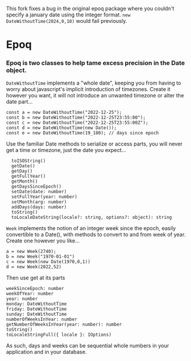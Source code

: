 This fork fixes a bug in the original epoq package where you couldn't specify a january date using the integer format.
`new DateWithoutTime(2024,0,10)` would fail previously.


# Epoq

### Epoq is two classes to help tame excess precision in the Date object.

`DateWithoutTime` implements a "whole date", keeping you from having to worry about javascript's implicit
introduction of timezones. Create it however you want, it will not introduce an unwanted timezone or alter the date part...

```
const a = new DateWithoutTime("2022-12-25");
const b = new DateWithoutTime("2022-12-25T23:55:00");
const c = new DateWithoutTime("2022-12-25T23:55:00Z");
const d = new DateWithoutTime(new Date());
const e = new DateWithoutTime(19_180); // days since epoch
```
Use the familiar Date methods to serialize or access parts, you will never get a time or timezone, just the date you expect...
```
  toISOString()
  getDate()
  getDay()
  getFullYear()
  getMonth()
  getDaysSinceEpoch()
  setDate(date: number)
  setFullYear(year: number)
  setMonth(arg: number)
  addDays(days: number)
  toString()
  toLocaleDateString(locale?: string, options?: object): string 
```

`Week` implements the notion of an integer week since the epoch, easily convertible to a Date(), with methods
to convert to and from week of year. Create one however you like...

```
a = new Week(2740);
b = new Week("1970-01-01")
c = new Week(new Date(1970,0,1))
d = new Week(2022,52)
```
Then use get at its parts

```
weekSinceEpoch: number
weekOfYear: number
year: number
monday: DateWithoutTime
friday: DateWithoutTime
sunday: DateWithoutTime
numberOfWeeksInYear: number
getNumberOfWeeksInYear(year: number): number
toString()
toLocaleStringFull({ locale }: IOptions)
```
As such, days and weeks can be sequential whole numbers in your application and in your database.


